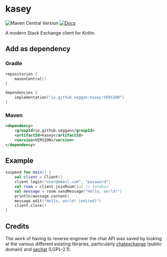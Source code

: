 # kasey

![Maven Central Version](https://img.shields.io/maven-central/v/io.github.seggan/sf4k)
[![Docs](https://img.shields.io/badge/docs-gh--pages-blue)](https://seggan.github.io/kasey/)

A modern Stack Exchange client for Kotlin.

## Add as dependency

### Gradle
```kotlin
repositories {
    mavenCentral()
}

dependencies {
    implementation("io.github.seggan:kasey:VERSION")
}
```

### Maven
```xml
<dependency>
    <groupId>io.github.seggan</groupId>
    <artifactId>kasey</artifactId>
    <version>VERSION</version>
</dependency>
```

## Example
```kotlin
suspend fun main() {
    val client = Client()
    client.login("user@email.com", "password")
    val room = client.joinRoom(1u) // Sandbox
    val message = room.sendMessage("Hello, world!")
    println(message.content)
    message.edit("Hello, world! (edited)")
    client.close()
}
```

## Credits

The work of having to reverse engineer the chat API was saved by looking at the various different 
existing libraries, particularly [chatexchange](https://github.com/SOBotics/chatexchange) (public domain)
and [sechat](https://github.com/gingershaped/sechat) (LGPL-2.1).